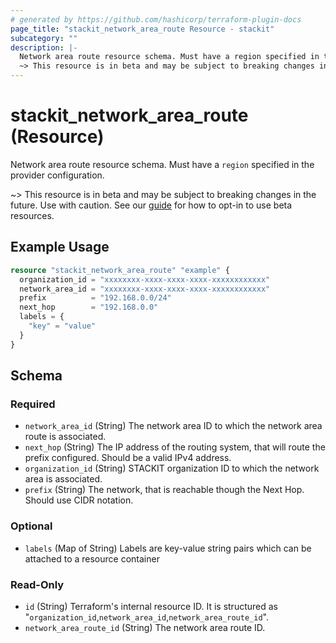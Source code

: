 ```yaml
---
# generated by https://github.com/hashicorp/terraform-plugin-docs
page_title: "stackit_network_area_route Resource - stackit"
subcategory: ""
description: |-
  Network area route resource schema. Must have a region specified in the provider configuration.
  ~> This resource is in beta and may be subject to breaking changes in the future. Use with caution. See our guide https://registry.terraform.io/providers/stackitcloud/stackit/latest/docs/guides/opting_into_beta_resources for how to opt-in to use beta resources.
---
```


# stackit_network_area_route (Resource)

Network area route resource schema. Must have a `region` specified in the provider configuration.

~> This resource is in beta and may be subject to breaking changes in the future. Use with caution. See our [guide](https://registry.terraform.io/providers/stackitcloud/stackit/latest/docs/guides/opting_into_beta_resources) for how to opt-in to use beta resources.

## Example Usage

```terraform
resource "stackit_network_area_route" "example" {
  organization_id = "xxxxxxxx-xxxx-xxxx-xxxx-xxxxxxxxxxxx"
  network_area_id = "xxxxxxxx-xxxx-xxxx-xxxx-xxxxxxxxxxxx"
  prefix          = "192.168.0.0/24"
  next_hop        = "192.168.0.0"
  labels = {
    "key" = "value"
  }
}
```

<!-- schema generated by tfplugindocs -->
## Schema

### Required

- `network_area_id` (String) The network area ID to which the network area route is associated.
- `next_hop` (String) The IP address of the routing system, that will route the prefix configured. Should be a valid IPv4 address.
- `organization_id` (String) STACKIT organization ID to which the network area is associated.
- `prefix` (String) The network, that is reachable though the Next Hop. Should use CIDR notation.

### Optional

- `labels` (Map of String) Labels are key-value string pairs which can be attached to a resource container

### Read-Only

- `id` (String) Terraform's internal resource ID. It is structured as "`organization_id`,`network_area_id`,`network_area_route_id`".
- `network_area_route_id` (String) The network area route ID.

